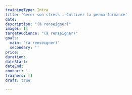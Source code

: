 ```yaml
---
trainingType: Intra
title: 'Gérer son stress : Cultiver la perma-formance'
date: 
description: "(à renseigner)"
images: []
targetAudience: "(à renseigner)"
goals:
  main: "(à renseigner)"
  secondary: ''
price: 
duration: 
dateStart: 
dateEnd: 
contact: ''
trainers: []
draft: true

---
```

